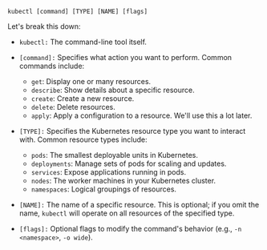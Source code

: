 ```
kubectl [command] [TYPE] [NAME] [flags]
```

Let's break this down:

- `kubectl:` The command-line tool itself. <br />

- `[command]:` Specifies what action you want to perform. Common commands include:
  - `get`: Display one or many resources.
  - `describe`: Show details about a specific resource.
  - `create`: Create a new resource.
  - `delete`: Delete resources.
  - `apply`: Apply a configuration to a resource. We'll use this a lot later.
- `[TYPE]:` Specifies the Kubernetes resource type you want to interact with. Common resource types include:
  - `pods`: The smallest deployable units in Kubernetes.
  - `deployments`: Manage sets of pods for scaling and updates.
  - `services`: Expose applications running in pods.
  - `nodes`: The worker machines in your Kubernetes cluster.
  - `namespaces`: Logical groupings of resources.
- `[NAME]:` The name of a specific resource. This is optional; if you omit the name, `kubectl` will operate on all resources of the specified type.
- `[flags]:` Optional flags to modify the command's behavior (e.g., `-n <namespace>`, `-o wide`).
